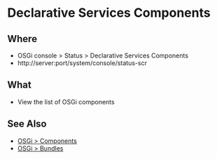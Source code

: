 # Declarative Services Components

## Where

- OSGi console > Status > Declarative Services Components
- http://server:port/system/console/status-scr

## What

- View the list of OSGi components

## See Also

- [OSGi > Components](components.md)
- [OSGi > Bundles](bundles.md)
